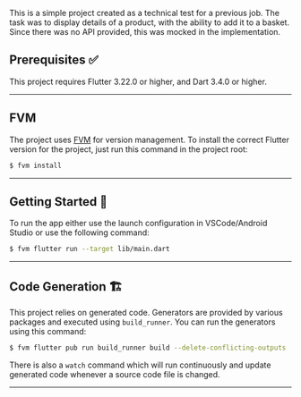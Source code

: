 This is a simple project created as a technical test for a previous job.
The task was to display details of a product, with the ability to add it to a basket.
Since there was no API provided, this was mocked in the implementation.

## Prerequisites ✅

This project requires Flutter 3.22.0 or higher, and Dart 3.4.0 or higher.

---

## FVM

The project uses [FVM](https://fvm.app/) for version management. To install the correct Flutter version for the project, just run this command in the project root:

```bash
$ fvm install
```

---

## Getting Started 🚀

To run the app either use the launch configuration in VSCode/Android Studio or use the following command:

```sh
$ fvm flutter run --target lib/main.dart
```
---

## Code Generation 🏗️

This project relies on generated code. Generators are provided by various packages and executed using `build_runner`. You can run the generators using this command:

```sh
$ fvm flutter pub run build_runner build --delete-conflicting-outputs
```

There is also a `watch` command which will run continuously and update generated code whenever a source code file is changed.

---